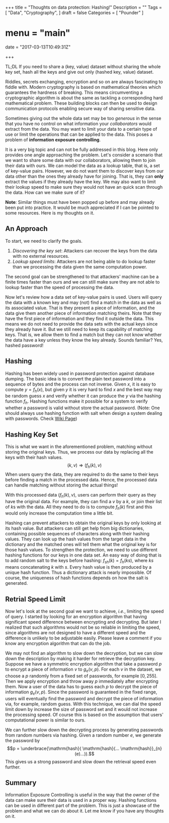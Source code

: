 +++
title = "Thoughts on data protection: Hashing!"
Description = ""
Tags = [
  "Data",
  "Cryptography",
]
draft = false
Categories = [
  "Pounder"
]
# menu = "main"
date = "2017-03-13T10:49:31Z"

+++

TL;DL If you need to share a (key, value) dataset without sharing the whole key set, hash all the keys and give out only (hashed key, value) dataset.
<!--more-->

Riddles, secrets exchanging, encryption and so on are always fascinating to fiddle with.
Modern cryptography is based on mathematical theories which guarantees the hardness of breaking.
This means circumventing a cryptographic algorithm is about the same as tackling a corresponding hard mathematical problem.
These building blocks can then be used to design communication protocols enabling secure way of sharing sensitive data.

Sometimes giving out the whole data set may be too _generous_ in the sense that you have no control on what information your _collaborators_ would extract from the data.
You may want to limit your data to a certain type of use or limit the operations that can be applied to the data.
This poses a problem of **information exposure controlling**.

It is a very big topic and can not be fully addressed in this blog.
Here only provides one angle approaching the problem.
Let's consider a scenario that we want to share some data with our collaborators, allowing them to join their data with ours.
We can model the data as a lookup table, that is, a set of key-value pairs.
However, we do not want them to discover keys from our data other than the ones they already have for joining.
That is, they can **only** extract the values if they already have the key.
We may also want to limit their lookup speed to make sure they would not have an quick scan through the data.
How can we make sure of it?

**Note**: Similar things must have been popped up before and may already been put into practice.
It would be much appreciated if I can be pointed to some resources.
Here is my thoughts on it.

An Approach
-----------

To start, we need to clarify the goals.

 1. _Discovering the key set_: Attackers can recover the keys from the data with no external resources.
 2. _Lookup speed limits_: Attackers are not being able to do lookup faster than we processing the data given the same computation power.

The second goal can be strengthened to that attackers' machine can be a finite times faster than ours and we can still make sure they are not able to lookup faster than the speed of processing the data.

Now let's review how a data set of key-value pairs is used.
Users will query the data with a known key and may (not) find a match in the data as well as its associated value.
That is they present a piece of information, and the data give them another piece of information matching theirs.
Note that they have the first piece of information and they find it outside the data.
This means we do not need to provide the data sets with the actual keys since they already have it.
But we still need to keep its capability of matching keys.
That is, we allow them to find a match but they can not know whether the data have a key unless they know the key already.
Sounds familiar?
Yes, hashed password!

Hashing
-------

Hashing has been widely used in password protection against database dumping.
The basic idea is to convert the plain text password into a sequence of bytes and the process can not inverse.
Given $x$, it is easy to compute $y=f_h(x)$, but given $y$ it is very hard to find $x$ and the best way may be random guess $x$ and verify whether it can produce the $y$ via the hashing function $f_h$.
Hashing functions make it possible for a system to verify whether a password is valid without store the actual password.
(Note: One should always use hashing function with salt when design a system dealing with passwords. Check [Wiki Page][1])

Hashing Key Set
--------------

This is what we want in the aforementioned problem, matching without storing the original keys.
Thus, we process our data by replacing all the keys with their hash values.
$$ (k, v) \Rightarrow (f_h(k), v) $$
When users query the data, they are required to do the same to their keys before finding a match in the processed data.
Hence, the processed data can handle matching without storing the actual things!

With this processed data $(f_h(k), v)$, users can perform their query as they have the original data.
For example, they can find a $v$ by a $k$, or join their list of $k$s with the data.
All they need to do is to compute $f_h(k)$ first and this would only increase the computation time a little bit.

Hashing can prevent attackers to obtain the original keys by only looking at its hash value.
But attackers can still get help from big dictionaries, containing possible sequences of characters along with their hashing values.
They can look up the hash values from the target data in the dictionary and the matched ones will tell them what the original key is for those hash values.
To strengthen the protection, we need to use different hashing functions for our keys in one data set.
An easy way of doing that is to add random salt to the keys before hashing: $f_{sh}(k) = f_h(ks)$, where $ks$ means concatenating $k$ with $s$.
Every hash value is then produced by a unique hash function.
Thus a dictionary attack is nearly impossible.
Of course, the uniqueness of hash functions depends on how the salt is generated.


Retrial Speed Limit
-------------------

Now let's look at the second goal we want to achieve, _i.e._, limiting the speed of query.
I started by looking for an encryption algorithm that having significant speed difference between encrypting and decrypting.
But later I realized that such algorithms would not be so reliable in limiting the speed, since algorithms are not designed to have a different speed and the difference is unlikely to be adjustable easily.
Please leave a comment if you know any encryption algorithm that can do the job.

We may not find an algorithm to slow down the decryption, but we can slow down the description by making it harder for retrieve the decryption key.
Suppose we have a symmetric encryption algorithm that take a password $p$ to encrypt a piece of information $v$ to $g_e(v, p)$.
For each $v$ in the dataset, we choose a $p$ randomly from a fixed set of passwords, for example $[0, 255]$.
Then we apply encryption and throw away $p$ immediately after encrypting them.
Now a user of the data has to guess each $p$ to decrypt the piece of information $g_e(v, p)$.
Since the password is guaranteed in the fixed range, users will eventually find the password and decrypt the piece of information via, for example, random guess.
With this technique, we can dial the speed limit down by increase the size of password set and it would not increase the processing speed.
Of course this is based on the assumption that users' computational power is similar to ours.

We can further slow down the decrypting process by generating passwords from random numbers via hashing.
Given a random number $e$, we generate the password by $$p = \underbrace{\mathrm{hash}( \mathrm{hash}(... \mathrm{hash}}_{n} (e)...)).$$
This gives us a strong password and slow down the retrieval speed even further.

Summary
-------

Information Exposure Controlling is useful in the way that the owner of the data can make sure their data is used in a proper way.
Hashing functions can be used in different part of the problem.
This is just a showcase of the problem and what we can do about it.
Let me know if you have any thoughts on it.

[1]: https://en.wikipedia.org/wiki/Salt_(cryptography)
